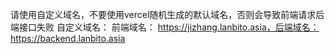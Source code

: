 请使用自定义域名，不要使用vercel随机生成的默认域名，否则会导致前端请求后端接口失败
自定义域名： 前端域名： https://jizhang.lanbito.asia，后端域名： https://backend.lanbito.asia


